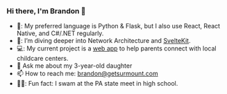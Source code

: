 ### Hi there, I'm Brandon 👋
- 🐍: My preferred language is Python & Flask, but I also use React, React Native, and C#/.NET regularly. 
- 📖: I’m diving deeper into Network Architecture and [SvelteKit](https://svelte.dev/).
- 💻: My current project is a [web app](https://www.toddly.app) to help parents connect with local childcare centers.
- 💬 Ask me about my 3-year-old daughter
- 📫 How to reach me: [brandon@getsurmount.com](mailto:brandon@getsurmount.com) 
- 🏊‍♂️: Fun fact: I swam at the PA state meet in high school.
